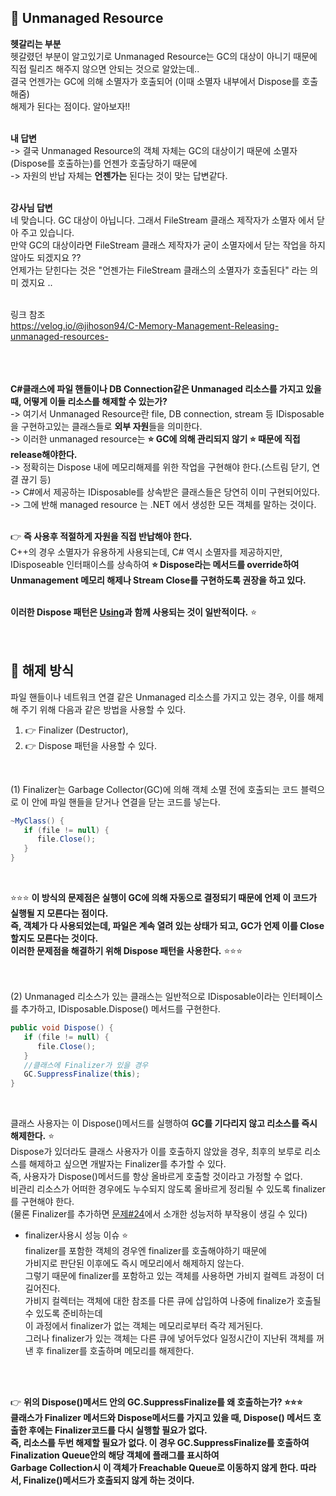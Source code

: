 ## 🔔 Unmanaged Resource

**헷갈리는 부분**<br>
헷갈렸던 부분이 알고있기로 Unmanaged Resource는 GC의 대상이 아니기 때문에<br>
직접 릴리즈 해주지 않으면 안되는 것으로 알았는데..<br>
결국 언젠가는 GC에 의해 소멸자가 호출되어 (이때 소멸자 내부에서 Dispose를 호출해줌) <br>
해제가 된다는 점이다. 알아보자!!<br>
<br>

**내 답변**<br>
-> 결국 Unmanaged Resource의 객체 자체는 GC의 대상이기 때문에 소멸자(Dispose를 호출하는)를 언젠가 호출당하기 때문에<br>
-> 자원의 반납 자체는 **언젠가는** 된다는 것이 맞는 답변같다.<br>
<br>

**강사님 답변**<br>
네 맞습니다. GC 대상이 아닙니다. 그래서 FileStream 클래스 제작자가 소멸자 에서 닫아 주고 있습니다.<br>
만약 GC의 대상이라면 FileStream 클래스 제작자가 굳이 소멸자에서 닫는 작업을 하지 않아도 되겠지요 ??<br>
언제가는 닫힌다는 것은 "언젠가는 FileStream 클래스의 소멸자가 호출된다" 라는 의미 겠지요 ..<br>
<br>

링크 참조<br> 
https://velog.io/@jihoson94/C-Memory-Management-Releasing-unmanaged-resources- <br>
<br>
<br>
<br>

**C#클래스에 파일 핸들이나 DB Connection같은 Unmanaged 리소스를 가지고 있을 때, 어떻게 이들 리소스를 해제할 수 있는가?**<br>
-> 여기서 Unmanaged Resource란 file, DB connection, stream 등 IDisposable 을 구현하고있는 클래스들로 **외부 자원**들을 의미한다.<br>
-> 이러한 unmanaged resource는 **⭐ GC에 의해 관리되지 않기 ⭐ 때문에 직접 release해야한다.**<br>
-> 정확히는 Dispose 내에 메모리해제를 위한 작업을 구현해야 한다.(스트림 닫기, 연결 끊기 등)<br>
-> C#에서 제공하는 IDisposable를 상속받은 클래스들은 당연히 이미 구현되어있다.<br>
-> 그에 반해 managed resource 는 .NET 에서 생성한 모든 객체를 말하는 것이다.<br>
<br>

👉 **즉 사용후 적절하게 자원을 직접 반납해야 한다.**<br>
C++의 경우 소멸자가 유용하게 사용되는데, C# 역시 소멸자를 제공하지만,<br>
IDisposeable 인터패이스를 상속하여 **⭐ Dispose라는 메서드를 override하여<br>
Unmanagement 메모리 해제나 Stream Close를 구현하도록 권장을 하고 있다.**<br>
<br>

**이러한 Dispose 패턴은 [Using](https://github.com/tlagmltjq11/CSharp_and_OOP/blob/main/C%23/Using.md)과 함께 사용되는 것이 일반적이다.** ⭐<br>
<br>
<br>

## 🔔 해제 방식
파일 핸들이나 네트워크 연결 같은 Unmanaged 리소스를 가지고 있는 경우, 이를 해제해 주기 위해 다음과 같은 방법을 사용할 수 있다.<br>
1. 👉 Finalizer (Destructor),<br>
2. 👉 Dispose 패턴을 사용할 수 있다.<br>
<br>

(1) Finalizer는 Garbage Collector(GC)에 의해 객체 소멸 전에 호출되는 코드 블력으로 이 안에 파일 핸들을 닫거나 연결을 닫는 코드를 넣는다.<br>

```c#
~MyClass() {
   if (file != null) { 
      file.Close(); 
   }
}
```
<br>

⭐⭐⭐ **이 방식의 문제점은 실행이 GC에 의해 자동으로 결정되기 때문에 언제 이 코드가 실행될 지 모른다는 점이다.<br>
즉, 객체가 다 사용되었는데, 파일은 계속 열려 있는 상태가 되고, GC가 언제 이를 Close할지도 모른다는 것이다.<br>
이러한 문제점을 해결하기 위해 Dispose 패턴을 사용한다.** ⭐⭐⭐<br>
<br>
<br>

(2) Unmanaged 리소스가 있는 클래스는 일반적으로 IDisposable이라는 인터페이스를 추가하고, IDisposable.Dispose() 메서드를 구현한다.<br>

```c#
public void Dispose() {
   if (file != null) { 
      file.Close(); 
   }
   //클래스에 Finalizer가 있을 경우
   GC.SuppressFinalize(this);
}
```
<br>

클래스 사용자는 이 Dispose()메서드를 실행하여 **GC를 기다리지 않고 리소스를 즉시 해제한다.** ⭐<br>
Dispose가 있더라도 클래스 사용자가 이를 호출하지 않았을 경우, 최후의 보루로 리소스를 해제하고 싶으면 개발자는 Finalizer를 추가할 수 있다.<br>
즉, 사용자가 Dispose()메서드를 항상 올바르게 호출할 것이라고 가정할 수 없다.<br>
비관리 리소스가 어떠한 경우에도 누수되지 않도록 올바르게 정리될 수 있도록 finalizer를 구현해야 한다.<br>
(물론 Finalizer를 추가하면 [문제#24](https://www.csharpstudy.com/algo/qa.aspx?Id=24&pg=0)에서 소개한 성능저하 부작용이 생길 수 있다)<br>

* finalizer사용시 성능 이슈 ⭐<br>
finalizer를 포함한 객체의 경우엔 finalizer를 호출해야하기 때문에<br>
가비지로 판단된 이후에도 즉시 메모리에서 해제하지 않는다.<br>
그렇기 때문에 finalizer를 포함하고 있는 객체를 사용하면 가비지 컬렉트 과정이 더 길어진다.<br>
가비지 컬렉터는 객체에 대한 참조를 다른 큐에 삽입하여 나중에 finalize가 호출될 수 있도록 준비하는데<br>
이 과정에서 finalizer가 없는 객체는 메모리로부터 즉각 제거된다.<br>
그러나 finalizer가 있는 객체는 다른 큐에 넣어두었다 일정시간이 지난뒤 객체를 꺼낸 후 finalizer를 호출하며 메모리를 해제한다.<br>
<br>
<br>

👉 **위의 Dispose()메서드 안의 GC.SuppressFinalize를 왜 호출하는가? ⭐⭐⭐<br>
클래스가 Finalizer 메서드와 Dispose메서드를 가지고 있을 때, Dispose() 메서드 호출한 후에는 Finalizer코드를 다시 실행할 필요가 없다.<br>
즉, 리소스를 두번 해제할 필요가 없다. 이 경우 GC.SuppressFinalize를 호출하여 Finalization Queue안의 해당 객체에 플래그를 표시하여<br>
Garbage Collection시 이 객체가 Freachable Queue로 이동하지 않게 한다. 따라서, Finalize()메서드가 호출되지 않게 하는 것이다.**<br>
<br>
<br>
